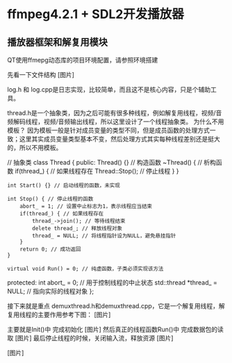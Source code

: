 # ffmpeg4.2.1 + SDL2开发播放器

## 播放器框架和解复用模块
QT使用ffmepg动态库的项目环境配置，请参照环境搭建

先看一下文件结构
[图片]

log.h 和 log.cpp是日志实现，比较简单，而且这不是核心内容，只是个辅助工具。

thread.h是一个抽象类，因为之后可能有很多种线程，例如解复用线程，视频/音频解码线程，视频/音频输出线程，所以这里设计了一个线程抽象类。
为什么不用模板？
因为模板一般是针对成员变量的类型不同，但是成员函数的处理方式一致；这里其实成员变量类型基本不变，然后处理方式其实每种线程差别还是挺大的，所以不用模板。

// 抽象类
class Thread
{
public:
    Thread() {} // 构造函数
    ~Thread() { // 析构函数
        if(thread_) { // 如果线程存在
            Thread::Stop(); // 停止线程
        }
    }

    int Start() {} // 启动线程的函数，未实现

    int Stop() { // 停止线程的函数
        abort_ = 1; // 设置中止标志为1，表示线程应当结束
        if(thread_) { // 如果线程存在
            thread_->join(); // 等待线程结束
            delete thread_; // 释放线程对象
            thread_ = NULL; // 将线程指针设为NULL，避免悬挂指针
        }
        return 0; // 成功返回
    }

    virtual void Run() = 0; // 纯虚函数，子类必须实现该方法

protected:
    int abort_ = 0; // 用于控制线程的中止状态
    std::thread *thread_ = NULL; // 指向实际的线程对象
};

接下来就是重点 demuxthread.h和demuxthread.cpp，它是一个解复用线程，解复用线程的主要作用参考下图：
[图片]


主要就是Init()中 完成初始化
[图片]
然后真正的线程函数Run()中 完成数据包的读取
[图片]
最后停止线程的时候，关闭输入流，释放资源
[图片]

[图片]